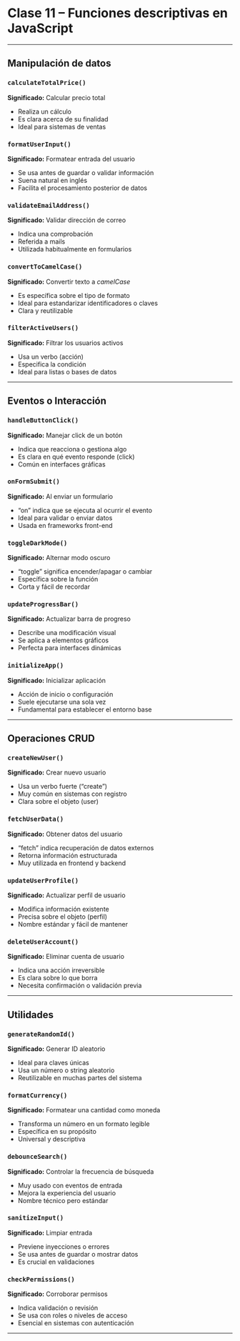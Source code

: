 # Clase 11 – Funciones descriptivas en JavaScript

---

## Manipulación de datos

### `calculateTotalPrice()`
**Significado:** Calcular precio total  
- Realiza un cálculo  
- Es clara acerca de su finalidad  
- Ideal para sistemas de ventas  

### `formatUserInput()`
**Significado:** Formatear entrada del usuario  
- Se usa antes de guardar o validar información  
- Suena natural en inglés  
- Facilita el procesamiento posterior de datos  

### `validateEmailAddress()`
**Significado:** Validar dirección de correo  
- Indica una comprobación  
- Referida a mails  
- Utilizada habitualmente en formularios  

### `convertToCamelCase()`
**Significado:** Convertir texto a *camelCase*  
- Es específica sobre el tipo de formato  
- Ideal para estandarizar identificadores o claves  
- Clara y reutilizable  

### `filterActiveUsers()`
**Significado:** Filtrar los usuarios activos  
- Usa un verbo (acción)  
- Especifica la condición  
- Ideal para listas o bases de datos  

---

## Eventos o Interacción

### `handleButtonClick()`
**Significado:** Manejar click de un botón  
- Indica que reacciona o gestiona algo  
- Es clara en qué evento responde (click)  
- Común en interfaces gráficas  

### `onFormSubmit()`
**Significado:** Al enviar un formulario  
- “on” indica que se ejecuta al ocurrir el evento  
- Ideal para validar o enviar datos  
- Usada en frameworks front-end  

### `toggleDarkMode()`
**Significado:** Alternar modo oscuro  
- “toggle” significa encender/apagar o cambiar  
- Específica sobre la función  
- Corta y fácil de recordar  

### `updateProgressBar()`
**Significado:** Actualizar barra de progreso  
- Describe una modificación visual  
- Se aplica a elementos gráficos  
- Perfecta para interfaces dinámicas  

### `initializeApp()`
**Significado:** Inicializar aplicación  
- Acción de inicio o configuración  
- Suele ejecutarse una sola vez  
- Fundamental para establecer el entorno base  

---

## Operaciones CRUD

### `createNewUser()`
**Significado:** Crear nuevo usuario  
- Usa un verbo fuerte (“create”)  
- Muy común en sistemas con registro  
- Clara sobre el objeto (user)  

### `fetchUserData()`
**Significado:** Obtener datos del usuario  
- “fetch” indica recuperación de datos externos  
- Retorna información estructurada  
- Muy utilizada en frontend y backend  

### `updateUserProfile()`
**Significado:** Actualizar perfil de usuario  
- Modifica información existente  
- Precisa sobre el objeto (perfil)  
- Nombre estándar y fácil de mantener  

### `deleteUserAccount()`
**Significado:** Eliminar cuenta de usuario  
- Indica una acción irreversible  
- Es clara sobre lo que borra  
- Necesita confirmación o validación previa  

---

## Utilidades

### `generateRandomId()`
**Significado:** Generar ID aleatorio  
- Ideal para claves únicas  
- Usa un número o string aleatorio  
- Reutilizable en muchas partes del sistema  

### `formatCurrency()`
**Significado:** Formatear una cantidad como moneda  
- Transforma un número en un formato legible  
- Específica en su propósito  
- Universal y descriptiva  

### `debounceSearch()`
**Significado:** Controlar la frecuencia de búsqueda  
- Muy usado con eventos de entrada  
- Mejora la experiencia del usuario  
- Nombre técnico pero estándar  

### `sanitizeInput()`
**Significado:** Limpiar entrada  
- Previene inyecciones o errores  
- Se usa antes de guardar o mostrar datos  
- Es crucial en validaciones  

### `checkPermissions()`
**Significado:** Corroborar permisos  
- Indica validación o revisión  
- Se usa con roles o niveles de acceso  
- Esencial en sistemas con autenticación  

---
